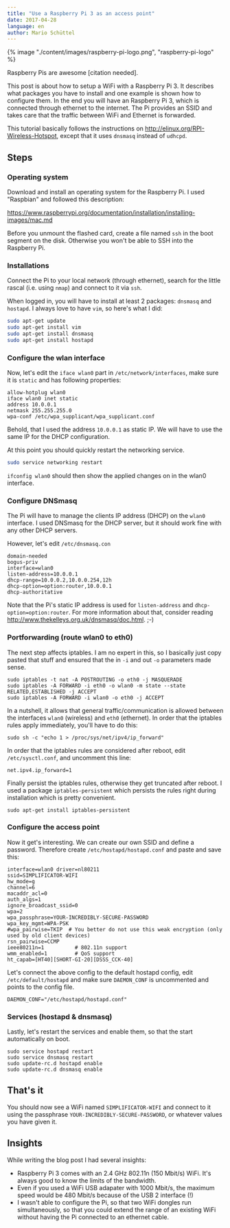 ```yaml
---
title: "Use a Raspberry Pi 3 as an access point"
date: 2017-04-28
language: en
author: Mario Schüttel
---
```


{% image "./content/images/raspberry-pi-logo.png", "raspberry-pi-logo" %}

Raspberry Pis are awesome \[citation needed\].

This post is about how to setup a WiFi with a Raspberry Pi 3. It describes what packages you have to install and one example is shown how to configure them. In the end you will have an Raspberry Pi 3, which is connected through ethernet to the internet. The Pi provides an SSID and takes care that the traffic between WiFi and Ethernet is forwarded.

This tutorial basically follows the instructions on <http://elinux.org/RPI-Wireless-Hotspot>, except that it uses `dnsmasq` instead of `udhcpd`.

## Steps

### Operating system

Download and install an operating system for the Raspberry Pi. I used "Raspbian" and followed this description:

<https://www.raspberrypi.org/documentation/installation/installing-images/mac.md>

Before you unmount the flashed card, create a file named `ssh` in the boot segment on the disk. Otherwise you won't be able to SSH into the Raspberry Pi.

### Installations

Connect the Pi to your local network (through ethernet), search for the little rascal (i.e. using `nmap`) and connect to it via `ssh`.

When logged in, you will have to install at least 2 packages: `dnsmasq` and `hostapd`. I always love to have `vim`, so here's what I did:

```bash
sudo apt-get update
sudo apt-get install vim
sudo apt-get install dnsmasq
sudo apt-get install hostapd
```

### Configure the wlan interface

Now, let's edit the `iface wlan0` part in `/etc/network/interfaces`, make sure it is `static` and has following properties:

```
allow-hotplug wlan0
iface wlan0 inet static
address 10.0.0.1
netmask 255.255.255.0
wpa-conf /etc/wpa_supplicant/wpa_supplicant.conf
```

Behold, that I used the address `10.0.0.1` as static IP. We will have to use the same IP for the DHCP configuration.

At this point you should quickly restart the networking service.

```bash
sudo service networking restart
```

`ifconfig wlan0` should then show the applied changes on in the wlan0 interface.

### Configure DNSmasq

The Pi will have to manage the clients IP address (DHCP) on the `wlan0` interface. I used DNSmasq for the DHCP server, but it should work fine with any other DHCP servers.

However, let's edit `/etc/dnsmasq.con`

```
domain-needed
bogus-priv
interface=wlan0
listen-address=10.0.0.1
dhcp-range=10.0.0.2,10.0.0.254,12h
dhcp-option=option:router,10.0.0.1
dhcp-authoritative
```

Note that the Pi's static IP address is used for `listen-address` and `dhcp-option=option:router`. For more information about that, consider reading <http://www.thekelleys.org.uk/dnsmasq/doc.html>. ;-)

### Portforwarding (route wlan0 to eth0)

The next step affects iptables. I am no expert in this, so I basically just copy pasted that stuff and ensured that the in `-i` and out `-o` parameters made sense.

```
sudo iptables -t nat -A POSTROUTING -o eth0 -j MASQUERADE
sudo iptables -A FORWARD -i eth0 -o wlan0 -m state --state RELATED,ESTABLISHED -j ACCEPT
sudo iptables -A FORWARD -i wlan0 -o eth0 -j ACCEPT
```

In a nutshell, it allows that general traffic/communication is allowed between the interfaces `wlan0` (wireless) and `eth0` (ethernet). In order that the iptables rules apply immediately, you'll have to do this:

```
sudo sh -c "echo 1 > /proc/sys/net/ipv4/ip_forward"
```

In order that the iptables rules are considered after reboot, edit `/etc/sysctl.conf`, and uncomment this line:

```
net.ipv4.ip_forward=1
```

Finally persist the iptables rules, otherwise they get truncated after reboot. I used a package `iptables-persistent` which persists the rules right during installation which is pretty convenient.

```
sudo apt-get install iptables-persistent
```

### Configure the access point

Now it get's interesting. We can create our own SSID and define a password. Therefore create `/etc/hostapd/hostapd.conf` and paste and save this:

```
interface=wlan0 driver=nl80211
ssid=SIMPLIFICATOR-WIFI
hw_mode=g
channel=6
macaddr_acl=0
auth_algs=1
ignore_broadcast_ssid=0
wpa=2
wpa_passphrase=YOUR-INCREDIBLY-SECURE-PASSWORD
wpa_key_mgmt=WPA-PSK
#wpa_pairwise=TKIP  # You better do not use this weak encryption (only used by old client devices)
rsn_pairwise=CCMP
ieee80211n=1          # 802.11n support
wmm_enabled=1         # QoS support
ht_capab=[HT40][SHORT-GI-20][DSSS_CCK-40]
```

Let's connect the above config to the default hostapd config, edit `/etc/default/hostapd` and make sure `DAEMON_CONF` is uncommented and points to the config file.

```
DAEMON_CONF="/etc/hostapd/hostapd.conf"
```

### Services (hostapd & dnsmasq)

Lastly, let's restart the services and enable them, so that the start automatically on boot.

```
sudo service hostapd restart
sudo service dnsmasq restart
sudo update-rc.d hostapd enable
sudo update-rc.d dnsmasq enable
```

## That's it

You should now see a WiFi named `SIMPLIFICATOR-WIFI` and connect to it using the passphrase `YOUR-INCREDIBLY-SECURE-PASSWORD`, or whatever values you have given it.

## Insights

While writing the blog post I had several insights:

- Raspberry Pi 3 comes with an 2.4 GHz 802.11n (150 Mbit/s) WiFi. It's always good to know the limits of the bandwidth.
- Even if you used a WiFi USB adapater with 1000 Mbit/s, the maximum speed would be 480 Mbit/s because of the USB 2 interface (!)
- I wasn't able to configure the Pi, so that two WiFi dongles run simultaneously, so that you could extend the range of an existing WiFi without having the Pi connected to an ethernet cable.

